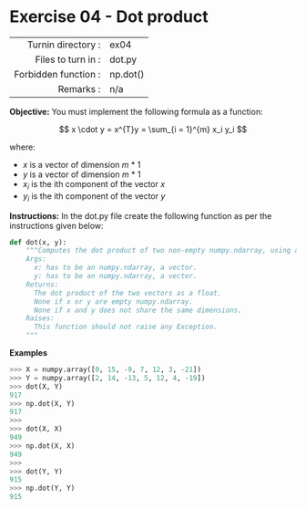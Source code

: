 # Exercise 04 - Dot product

|                         |                    |
| -----------------------:| ------------------ |
|   Turnin directory :    |  ex04              |
|   Files to turn in :    |  dot.py            |
|   Forbidden function :  |  np.dot()          |
|   Remarks :             |  n/a               |

**Objective:**
You must implement the following formula as a function:  
  
$$
x \cdot y = x^{T}y = \sum_{i = 1}^{m} x_i y_i
$$

where:  
- $x$ is a vector of dimension $m$ * 1
- $y$ is a vector of dimension $m$ * 1
- $x_i$ is the ith component of the vector $x$
- $y_i$ is the ith component of the vector $y$


**Instructions:**
In the dot.py file create the following function as per the instructions given below:
```python
def dot(x, y):
    """Computes the dot product of two non-empty numpy.ndarray, using a for-loop. The two arrays must have the same dimensions.
    Args:
      x: has to be an numpy.ndarray, a vector.
      y: has to be an numpy.ndarray, a vector.
    Returns:
      The dot product of the two vectors as a float.
      None if x or y are empty numpy.ndarray.
      None if x and y does not share the same dimensions.
    Raises:
      This function should not raise any Exception.
    """
```

**Examples**
```python
>>> X = numpy.array([0, 15, -9, 7, 12, 3, -21])
>>> Y = numpy.array([2, 14, -13, 5, 12, 4, -19])
>>> dot(X, Y)
917
>>> np.dot(X, Y)
917
>>>
>>> dot(X, X)
949
>>> np.dot(X, X)
949
>>>
>>> dot(Y, Y)
915
>>> np.dot(Y, Y)
915
```

